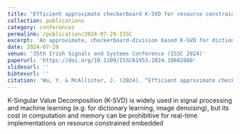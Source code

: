 ```yaml
---
title: "Efficient approximate checkerboard K-SVD for resource constrained embedded systems"
collection: publications
category: conferences
permalink: /publication/2024-07-29-ISSC
excerpt: 'An approximate, checkerboard-division based K-SVD for dictionary learning enabling large speedups and memory footprint reductions on embedded systems by trading off some accuracy.'
date: 2024-07-29
venue: '35th Irish Signals and Systems Conference (ISSC 2024)'
paperurl: 'https://doi.org/10.1109/ISSC61953.2024.10602860'
slidesurl: ''
bibtexurl: ''
citation: 'Wu, Y. & McAllister, J. (2024). “Efficient approximate checkerboard K-SVD for resource constrained embedded systems.” In *Proceedings of the 35th Irish Signals and Systems Conference (ISSC 2024)*. IEEE.'
---
```


K-Singular Value Decomposition (K-SVD) is widely used in signal processing and machine learning (e.g. for dictionary learning, image denoising), but its cost in computation and memory can be prohibitive for real-time implementations on resource constrained embedded
